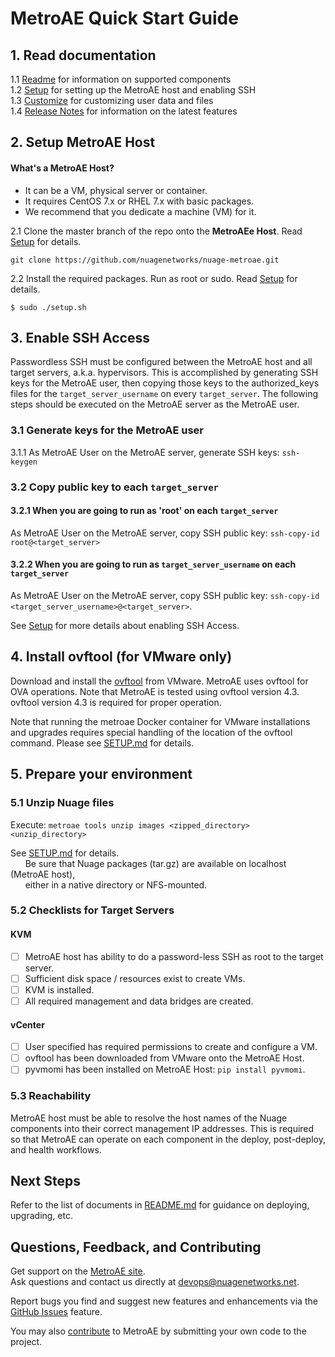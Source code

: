 # MetroAE Quick Start Guide  

## 1. Read documentation

1.1 [Readme](../../README.md) for information on supported components  
1.2 [Setup](SETUP.md) for setting up the MetroAE host and enabling SSH  
1.3 [Customize](CUSTOMIZE.md) for customizing user data and files  
1.4 [Release Notes](RELEASE_NOTES.md) for information on the latest features  

## 2. Setup MetroAE Host

#### What's a MetroAE Host?

* It can be a VM, physical server or container.
* It requires CentOS 7.x or RHEL 7.x with basic packages.
* We recommend that you dedicate a machine (VM) for it.  

2.1 Clone the master branch of the repo onto the **MetroAEe Host**. Read [Setup](SETUP.md) for details.  
```
git clone https://github.com/nuagenetworks/nuage-metroae.git
```
2.2 Install the required packages. Run as root or sudo. Read [Setup](SETUP.md) for details.  
```
$ sudo ./setup.sh  
```

## 3. Enable SSH Access

Passwordless SSH must be configured between the MetroAE host and all target servers, a.k.a. hypervisors. This is accomplished by generating SSH keys for the MetroAE user, then copying those keys to the authorized_keys files for the `target_server_username` on every `target_server`. The following steps should be executed on the MetroAE server as the MetroAE user.

### 3.1 Generate keys for the MetroAE user

3.1.1 As MetroAE User on the MetroAE server, generate SSH keys: `ssh-keygen`

### 3.2 Copy public key to each `target_server`

#### 3.2.1 When you are going to run as 'root' on each `target_server`

As MetroAE User on the MetroAE server, copy SSH public key: `ssh-copy-id root@<target_server>`  

#### 3.2.2 When you are going to run as `target_server_username` on each `target_server`

As MetroAE User on the MetroAE server, copy SSH public key: `ssh-copy-id <target_server_username>@<target_server>`.  

See [Setup](SETUP.md) for more details about enabling SSH Access.  

## 4. Install ovftool (for VMware only)  

Download and install the [ovftool](https://www.vmware.com/support/developer/ovf/) from VMware. MetroAE uses ovftool for OVA operations. Note that MetroAE is tested using ovftool version 4.3. ovftool version 4.3 is required for proper operation.

Note that running the metroae Docker container for VMware installations and upgrades requires special handling of the location of the ovftool command. Please see [SETUP.md](SETUP.md) for details.

## 5. Prepare your environment  

### 5.1 Unzip Nuage files

Execute: `metroae tools unzip images <zipped_directory> <unzip_directory>`

See [SETUP.md](SETUP.md) for details.  
&nbsp;&nbsp;&nbsp;&nbsp;&nbsp;&nbsp;Be sure that Nuage packages (tar.gz) are available on localhost (MetroAE host),  
&nbsp;&nbsp;&nbsp;&nbsp;&nbsp;&nbsp;either in a native directory or NFS-mounted.  

### 5.2 Checklists for Target Servers

#### KVM

- [ ] MetroAE host has ability to do a password-less SSH as root to the target server.  
- [ ] Sufficient disk space / resources exist to create VMs.  
- [ ] KVM is installed.  
- [ ] All required management and data bridges are created.  

#### vCenter  

- [ ] User specified has required permissions to create and configure a VM.  
- [ ] ovftool has been downloaded from VMware onto the MetroAE Host.  
- [ ] pyvmomi has been installed on MetroAE Host: `pip install pyvmomi`.

### 5.3 Reachability

MetroAE host must be able to resolve the host names of the Nuage components into their correct management IP addresses. This is required so that MetroAE can operate on each component in the deploy, post-deploy, and health workflows.

## Next Steps

Refer to the list of documents in [README.md](../README.md) for guidance on deploying, upgrading, etc.

## Questions, Feedback, and Contributing  
Get support on the [MetroAE site](https://devops.nuagenetworks.net/).  
Ask questions and contact us directly at [devops@nuagenetworks.net](mailto:deveops@nuagenetworks.net "send email to nuage-metroaeproject").
 
Report bugs you find and suggest new features and enhancements via the [GitHub Issues](https://github.com/nuagenetworks/nuage-metroae/issues "nuage-metroaeissues") feature.

You may also [contribute](../../CONTRIBUTING.md) to MetroAE by submitting your own code to the project.

